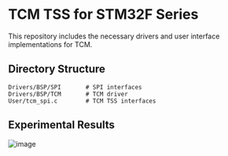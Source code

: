 # TCM TSS for STM32F Series

This repository includes the necessary drivers and user interface implementations for TCM.

## Directory Structure

```
Drivers/BSP/SPI       # SPI interfaces
Drivers/BSP/TCM       # TCM driver
User/tcm_spi.c        # TCM TSS interfaces
```

## Experimental Results

![image](https://github.com/user-attachments/assets/a1fd5314-d6aa-4f37-aa8f-97ac02f5e352)
